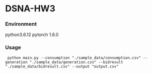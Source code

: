 # DSNA-HW3

### Environment
python3.6.12  pytorch 1.6.0
### Usage
``` python main.py --consumption "./sample_data/consumption.csv" --generation "./sample_data/generation.csv" --bidresult "./sample_data/bidresult.csv" --output "output.csv"```
